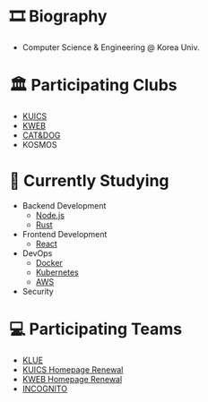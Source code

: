 # 🎞 Biography

* Computer Science & Engineering @ Korea Univ.

# 🏛 Participating Clubs

* [KUICS](https://kuics.korea.ac.kr)
* [KWEB](https://kweb.korea.ac.kr)
* [CAT&DOG](https://board.kucatdog.net)
* KOSMOS

# 📖 Currently Studying

* Backend Development
  * [Node.js](https://nodejs.org)
  * [Rust](https://www.rust-lang.org/)
* Frontend Development
  * [React](https://reactjs.org/)
* DevOps
  * [Docker](https://www.docker.com/)
  * [Kubernetes](https://kubernetes.io/)
  * [AWS](https://aws.amazon.com/)
* Security

# 💻 Participating Teams

* [KLUE](https://klue.kr)
* [KUICS Homepage Renewal](https://kuics.korea.ac.kr)
* [KWEB Homepage Renewal](https://kweb.korea.ac.kr)
* [INCOGNITO](https://www.facebook.com/incognitocon)
